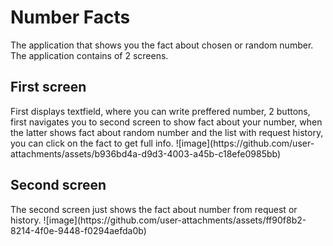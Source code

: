 <h1>Number Facts</h1>
The application that shows you the fact about chosen or random number.
The application contains of 2 screens.
<h2>First screen</h2>
First displays textfield, where you can write preffered number, 2 buttons, first navigates you to second screen to show fact about your number, 
when the latter shows fact about random number and the list with request history, you can click on the fact to get full info. 
![image](https://github.com/user-attachments/assets/b936bd4a-d9d3-4003-a45b-c18efe0985bb)

<h2>Second screen</h2>
The second screen just shows the fact about number from request or history.
![image](https://github.com/user-attachments/assets/ff90f8b2-8214-4f0e-9448-f0294aefda0b)
